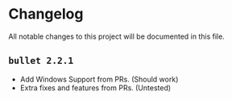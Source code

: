 # Changelog

All notable changes to this project will be documented in this file.

## `bullet 2.2.1`

- Add Windows Support from PRs. (Should work)
- Extra fixes and features from PRs. (Untested)
